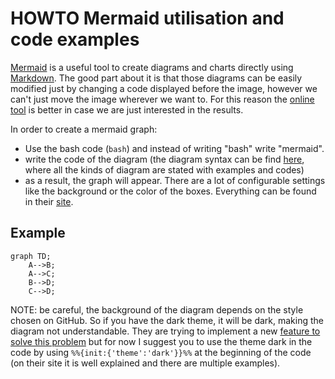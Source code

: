 # HOWTO Mermaid utilisation and code examples

[Mermaid](https://mermaid-js.github.io/mermaid/#/) is a useful tool to create diagrams and charts directly using [Markdown](https://daringfireball.net/projects/markdown/).
The good part about it is that those diagrams can be easily modified just by changing a code displayed before the image, however we can't just move the image wherever we want to.
For this reason the [online tool](https://mermaid-js.github.io/mermaid-live-editor/edit#pako:eNpdj70OgzAMhF8Feaxg6ZihS9uxE2PDYBEDkfJTBQepQrx7UwJSi6fTd2fLN0PrFYGAkZHpprEPaKvpLF2R5nlqiqq6FDVrYzJa5QqTeUQPP2nXZ5r1cf2HXgOOQ6ar_D-6D5RgKVjUKj05fz0JPJAlCSJJRR1GwxKkW1I0vlSqcVeafQDRoRmpBIzs67drQXCItIe2rltq-QCq71E-) is better in case we are just interested in the results.

In order to create a mermaid graph:

* Use the bash code (```bash```) and instead of writing "bash" write "mermaid".
* write the code of the diagram (the diagram syntax can be find [here](https://mermaid-js.github.io/mermaid/#/), where all the kinds of diagram are stated with examples and codes)
* as a result, the graph will appear. There are a lot of configurable settings like the background or the color of the boxes. Everything can be found in their [site](https://mermaid-js.github.io/mermaid/#/).

## Example

```mermaid
graph TD;
    A-->B;
    A-->C;
    B-->D;
    C-->D;
```

NOTE: be careful, the background of the diagram depends on the style chosen on GitHub. So if you have the dark theme, it will be dark, making the diagram not
understandable. They are trying to implement a new [feature to solve this problem](https://github.com/mermaid-js/mermaid/issues/1553) but for now I suggest you to use
the theme dark in the code by using ```%%{init:{'theme':'dark'}}%%``` at the beginning of the code (on their site it is well explained and there are multiple examples).

<!-- EOF -->

